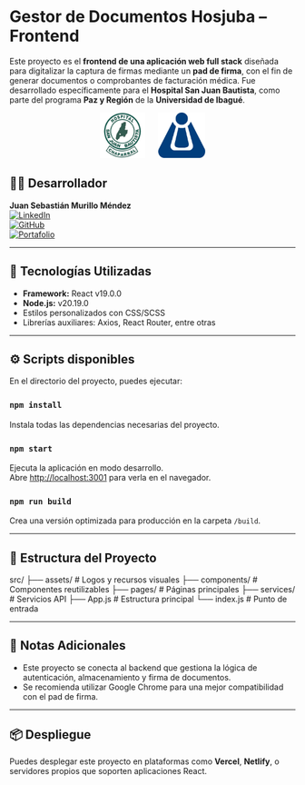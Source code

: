 # Gestor de Documentos Hosjuba – Frontend

Este proyecto es el **frontend de una aplicación web full stack** diseñada para digitalizar la captura de firmas mediante un **pad de firma**, con el fin de generar documentos o comprobantes de facturación médica. Fue desarrollado específicamente para el **Hospital San Juan Bautista**, como parte del programa **Paz y Región** de la **Universidad de Ibagué**.

<div align="center">
  <img src="./src/assets/logo.png" alt="Logo Hospital San Juan Bautista" height="80"/>
  &nbsp;&nbsp;&nbsp;&nbsp;
  <img src="./src/assets/unibague.png" alt="Logo Paz y Región" height="80"/>
</div>

## 👨‍💻 Desarrollador

**Juan Sebastián Murillo Méndez**  
[![LinkedIn](https://img.shields.io/badge/LinkedIn-blue?logo=linkedin&style=flat-square)](https://www.linkedin.com/in/juan-sebastian-murillo/)  
[![GitHub](https://img.shields.io/badge/GitHub-black?logo=github&style=flat-square)](https://github.com/tu-usuario-github)  
[![Portafolio](https://img.shields.io/badge/Portafolio-🌐-blueviolet?style=flat-square)](https://tu-portafolio.com)

---

## 🚀 Tecnologías Utilizadas

- **Framework:** React v19.0.0  
- **Node.js:** v20.19.0  
- Estilos personalizados con CSS/SCSS  
- Librerías auxiliares: Axios, React Router, entre otras

---

## ⚙️ Scripts disponibles

En el directorio del proyecto, puedes ejecutar:

### `npm install`

Instala todas las dependencias necesarias del proyecto.

### `npm start`

Ejecuta la aplicación en modo desarrollo.  
Abre [http://localhost:3001](http://localhost:3001) para verla en el navegador.

### `npm run build`

Crea una versión optimizada para producción en la carpeta `/build`.

---

## 📁 Estructura del Proyecto

src/ ├── assets/ # Logos y recursos visuales ├── components/ # Componentes reutilizables ├── pages/ # Páginas principales ├── services/ # Servicios API ├── App.js # Estructura principal └── index.js # Punto de entrada


---

## 📝 Notas Adicionales

- Este proyecto se conecta al backend que gestiona la lógica de autenticación, almacenamiento y firma de documentos.
- Se recomienda utilizar Google Chrome para una mejor compatibilidad con el pad de firma.

---

## 📦 Despliegue

Puedes desplegar este proyecto en plataformas como **Vercel**, **Netlify**, o servidores propios que soporten aplicaciones React.
